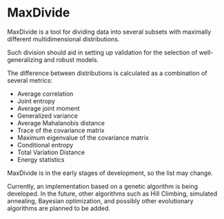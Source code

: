 # MaxDivide
MaxDivide is a tool for dividing data into several subsets with maximally different multidimensional distributions.

Such division should aid in setting up validation for the selection of well-generalizing and robust models.

The difference between distributions is calculated as a combination of several metrics:
- Average correlation
- Joint entropy
- Average joint moment
- Generalized variance
- Average Mahalanobis distance
- Trace of the covariance matrix
- Maximum eigenvalue of the covariance matrix
- Conditional entropy
- Total Variation Distance
- Energy statistics

MaxDivide is in the early stages of development, so the list may change.

Currently, an implementation based on a genetic algorithm is being developed. In the future, other algorithms such as Hill Climbing, simulated annealing, Bayesian optimization, and possibly other evolutionary algorithms are planned to be added.
